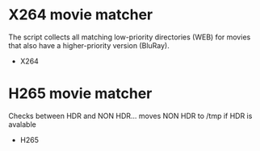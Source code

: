 # X264 movie matcher
The script collects all matching low-priority directories (WEB) for movies that also have a higher-priority version (BluRay).
- X264

# H265 movie matcher
Checks between HDR and NON HDR... moves NON HDR to /tmp if HDR is avalable
- H265
